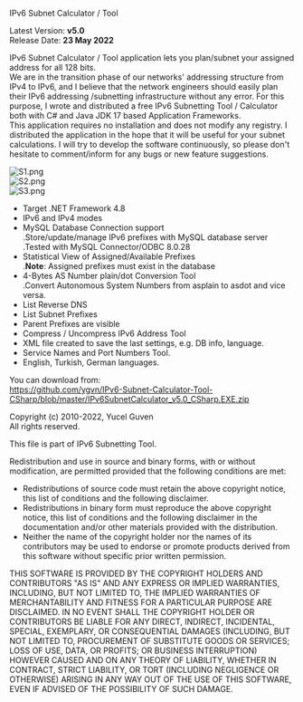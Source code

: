 IPv6 Subnet Calculator / Tool

Latest Version: **v5.0**    
Release Date: **23 May 2022**   

IPv6 Subnet Calculator / Tool application lets you plan/subnet your assigned address for all 128 bits.   
We are in the transition phase of our networks' addressing structure from IPv4 to IPv6, and I believe that the network engineers should easily plan their IPv6 addressing /subnetting infrastructure without any error. For this purpose, I wrote and distributed a free IPv6 Subnetting Tool / Calculator both with C# and Java JDK 17 based Application Frameworks.    
This application requires no installation and does not modify any registry.
I distributed the application in the hope that it will be useful for your subnet calculations.
I will try to develop the software continuously, so please don't hesitate to comment/inform for any bugs or new feature suggestions. 

![S1.png](https://raw.githubusercontent.com/ygvn/IPv6-Subnet-Calculator-Tool-CSharp/master/S1.png)    
![S2.png](https://raw.githubusercontent.com/ygvn/IPv6-Subnet-Calculator-Tool-CSharp/master/S2.png)    
![S3.png](https://raw.githubusercontent.com/ygvn/IPv6-Subnet-Calculator-Tool-CSharp/master/S3.png)     


* Target .NET Framework 4.8     
* IPv6 and IPv4 modes     
* MySQL Database Connection support     
  .Store/update/manage IPv6 prefixes with MySQL database server   
  .Tested with MySQL Connector/ODBC 8.0.28   
* Statistical View of Assigned/Available Prefixes   
  .**Note**: Assigned prefixes must exist in the database   
* 4-Bytes AS Number plain/dot Conversion Tool   
  .Convert Autonomous System Numbers from asplain to asdot and vice versa.   
* List Reverse DNS   
* List Subnet Prefixes   
* Parent Prefixes are visible   
* Compress / Uncompress IPv6 Address Tool    
* XML file created to save the last settings, e.g. DB info, language.
* Service Names and Port  Numbers Tool.
* English, Turkish, German languages.

You can download from:   
https://github.com/ygvn/IPv6-Subnet-Calculator-Tool-CSharp/blob/master/IPv6SubnetCalculator_v5.0_CSharp.EXE.zip


Copyright (c) 2010-2022, Yucel Guven   
All rights reserved.

This file is part of IPv6 Subnetting Tool.

Redistribution and use in source and binary forms, with or without
modification, are permitted provided that the following conditions are met:

 * Redistributions of source code must retain the above copyright notice, this
   list of conditions and the following disclaimer.
 * Redistributions in binary form must reproduce the above copyright notice,
   this list of conditions and the following disclaimer in the documentation
   and/or other materials provided with the distribution.
 * Neither the name of the copyright holder nor the names of its
   contributors may be used to endorse or promote products derived from
   this software without specific prior written permission.

THIS SOFTWARE IS PROVIDED BY THE COPYRIGHT HOLDERS AND CONTRIBUTORS "AS IS"
AND ANY EXPRESS OR IMPLIED WARRANTIES, INCLUDING, BUT NOT LIMITED TO, THE
IMPLIED WARRANTIES OF MERCHANTABILITY AND FITNESS FOR A PARTICULAR PURPOSE ARE
DISCLAIMED. IN NO EVENT SHALL THE COPYRIGHT HOLDER OR CONTRIBUTORS BE LIABLE
FOR ANY DIRECT, INDIRECT, INCIDENTAL, SPECIAL, EXEMPLARY, OR CONSEQUENTIAL
DAMAGES (INCLUDING, BUT NOT LIMITED TO, PROCUREMENT OF SUBSTITUTE GOODS OR
SERVICES; LOSS OF USE, DATA, OR PROFITS; OR BUSINESS INTERRUPTION) HOWEVER
CAUSED AND ON ANY THEORY OF LIABILITY, WHETHER IN CONTRACT, STRICT LIABILITY,
OR TORT (INCLUDING NEGLIGENCE OR OTHERWISE) ARISING IN ANY WAY OUT OF THE USE
OF THIS SOFTWARE, EVEN IF ADVISED OF THE POSSIBILITY OF SUCH DAMAGE.
